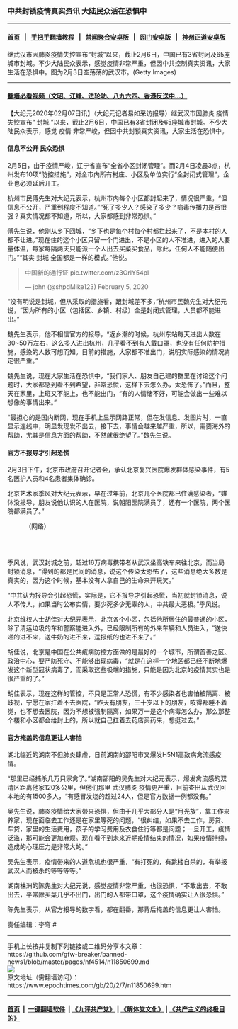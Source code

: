 ### 中共封锁疫情真实资讯 大陆民众活在恐惧中
------------------------

#### [首页](https://github.com/gfw-breaker/banned-news1/blob/master/README.md) &nbsp;&nbsp;|&nbsp;&nbsp; [手把手翻墙教程](https://github.com/gfw-breaker/guides/wiki) &nbsp;&nbsp;|&nbsp;&nbsp; [禁闻聚合安卓版](https://github.com/gfw-breaker/bn-android) &nbsp;&nbsp;|&nbsp;&nbsp; [网门安卓版](https://github.com/oGate2/oGate) &nbsp;&nbsp;|&nbsp;&nbsp; [神州正道安卓版](https://github.com/SzzdOgate/update) 



<div><img alt="" class="aligncenter wp-post-image" src="https://i.epochtimes.com/assets/uploads/2020/02/GettyImages-1198372862-600x400-1.jpg"/>
<div class="red16 caption">
 继武汉市因肺炎疫情失控宣布“封城”以来，截止2月6日，中国已有3省封闭及65座城市封城。不少大陆民众表示，感觉疫情非常严重，但因中共控制真实资讯，大家生活在恐惧中。图为2月3日空荡荡的武汉市。(Getty Images)
</div>
</div><hr/>

#### [翻墙必看视频（文昭、江峰、法轮功、八九六四、香港反送中...）](https://github.com/gfw-breaker/banned-news1/blob/master/pages/link3.md)

<div><p>
 【大纪元2020年02月07日讯】（大纪元记者易如采访报导）继武汉市因肺炎
 <ok href="https://www.epochtimes.com/gb/tag/%E7%96%AB%E6%83%85.html">
  疫情
 </ok>
 失控宣布“
 <ok href="https://www.epochtimes.com/gb/tag/%E5%B0%81%E5%9F%8E.html">
  封城
 </ok>
 ”以来，截止2月6日，中国已有3省封闭及65座城市封城。不少大陆民众表示，感觉
 <ok href="https://www.epochtimes.com/gb/tag/%E7%96%AB%E6%83%85.html">
  疫情
 </ok>
 非常严峻，但因中共封锁真实资讯，大家生活在恐惧中。
</p>
<h4>
 信息不公开 民众恐惧
</h4>
<p>
 2月5日，由于疫情严峻，辽宁省宣布“全省小区封闭管理”。而2月4日凌晨3点，杭州发布10项“防控措施”，对全市内所有村庄、小区及单位实行“全封闭式管理”，企业也必须延后开工。
</p>
<p>
 杭州市民傅先生对大纪元表示，杭州市内每个小区都封起来了，情况很严重，“但信息不公开，严重到程度不知道。”“死了多少人？感染了多少？病毒传播力是否很强？真实情况都不知道，所以，大家都感到非常恐惧。”
</p>
<p>
 傅先生说，他刚从乡下回城，“乡下也是每个村每个村都拦起来了，不是本村的人都不让进。”现在住的这个小区只留一个门进出，不是小区的人不准进，进入的人要量体温，每家每隔两天只能派一个人出去买菜买食品，除此，任何人不能随便出门。”“其实
 <ok href="https://www.epochtimes.com/gb/tag/%E5%B0%81%E5%9F%8E.html">
  封城
 </ok>
 全国都是一样的模式。”他说。
</p>
<blockquote class="twitter-tweet">
 <p dir="ltr" lang="zh">
  中国新的通行证
  <ok href="https://t.co/z3OrlY54pl">
   pic.twitter.com/z3OrlY54pl
  </ok>
 </p>
 <p>
  — john (@shpdMike123)
  <ok href="https://twitter.com/shpdMike123/status/1224924526619676672?ref_src=twsrc%5Etfw">
   February 5, 2020
  </ok>
 </p>
</blockquote>
<p>
 <p>
  “没有明说是封城，但从采取的措施看，跟封城差不多，”杭州市民魏先生对大纪元说，“因为所有的小区（包括区、乡镇、村级）全是封闭式管理，人员都不能进出。”
 </p>
 <p>
  魏先生表示，他不相信官方的报导，“返乡潮的时候，杭州东站每天进出人数在30~50万左右，这么多人进出杭州，几乎看不到有人戴口罩，也没有任何防护措施，感染的人数可想而知。目前的措施，大家都不准出门，说明实际感染的情况肯定很严重。”
 </p>
 <p>
  魏先生说，现在大家生活在恐惧中，“我们家人、朋友自己建的群里在讨论这个问题时，大家都感到看不到希望，非常恐慌，这样下去怎么办，太恐怖了。”而且，整天在家里，上班又不能上，也不能出门，“有的人情绪不好，可能会做出一些难以想像的事情出来。”
 </p>
 <p>
  “最担心的是国内断网，现在手机上显示网路正常，但在发信息、发图片时，一直显示连线中，明显发现发不出去，接下去，事情会越来越严重，所以，需要海外的帮助，尤其是信息方面的帮助，不然就很绝望了。”魏先生说。
 </p>
 <h4>
  官方不报导才引起恐慌
 </h4>
 <p>
  2月3日下午，北京市政府召开记者会，承认北京复兴医院爆发群体感染事件，有5名医护人员和4名患者集体确诊。
 </p>
 <p>
  北京艺术家季风对大纪元表示，早在过年前，北京几个医院都已住满感染者，“媒体没报导，朋友说他认识的人在医院，说朝阳医院满员了，还有一个医院，两个医院都满员了。”
 </p>
 <figure class="wp-caption aligncenter" id="attachment_11850802" style="width: 345px">
  <ok href="http://i.epochtimes.com/assets/uploads/2020/02/77579ae5eac3fbaf6fa00ae96e46db98.jpeg">
   <img alt="" class="wp-image-11850802" src="http://i.epochtimes.com/assets/uploads/2020/02/77579ae5eac3fbaf6fa00ae96e46db98-600x561.jpeg"/>
  </ok>
  <br/><figcaption class="wp-caption-text">
   （网络）
  </figcaption><br/>
 </figure><br/>
 <p>
  季风说，武汉封城之前，超过16万病毒携带者从武汉坐高铁车来往北京，而当局封锁消息，“得到的都是民间的消息，说这个传染太恐怖了，这些消息绝大多数是真实的，因为这个时候，基本没有人拿自己的生命来开玩笑。”
 </p>
 <p>
  “中共认为报导会引起恐慌，实际是，它不报导才引起恐慌，当初就封锁消息，说人不传人，如果当时公布实情，要少死多少无辜的人，中共最大恶极。”季风说。
 </p>
 <p>
  北京维权人士胡佳对大纪元表示，北京各个小区，包括他所居住的最普通的小区，除了清运垃圾的车和警察能进入外，已经限制所有的外来车辆和人员进入，“送快递的进不来，送牛奶的进不来，送报纸的也进不来了。”
 </p>
 <p>
  胡佳说，北京是中国在公共疫病防控方面做的是最好的一个城市，所谓首善之区、政治中心，要严防死守、不能够出现病毒，“就是在这样一个地区都已经不断地爆发这个新型冠状病毒了，而采取这些极端的措施，只能是因为北京的疫情其实也是很严重的了。”
 </p>
 <p>
  胡佳表示，现在这样的管控，不只是正常人恐慌，有不少感染者也害怕被隔离、被歧视，宁愿在家扛着不去医院，“昨天有朋友，三十岁以下的朋友，咳得都睡不着觉，也不想去医院，因为不想被强制隔离，如果万一是这个病毒怎么办，那么那整个楼和小区都会给封上的，所以就自己扛着去药店买药来，想挺过去。”
 </p>
 <h4>
  官方掩盖的信息更让人害怕
 </h4>
 <p>
  湖北临近的湖南不但肺炎肆虐，日前湖南的邵阳市又爆发H5N1高致病禽流感疫情。
 </p>
 <p>
  “那里已经捕杀几万只家禽了。”湖南邵阳的吴先生对大纪元表示，爆发禽流感的双清区距离他家120多公里，但他们那里
  <ok href="https://www.epochtimes.com/gb/tag/%E6%AD%A6%E6%B1%89%E8%82%BA%E7%82%8E.html">
   武汉肺炎
  </ok>
  疫情更严重，目前查出从武汉回本地的有1500多人，“有感冒发烧的超过24人，但是官方数据一例都没有。”
 </p>
 <p>
  吴先生说，肺炎疫情给大家带来恐惧，但由于几乎大部分人是“月光族”，靠工作来养家，现在面临去工作还是在家里等死的问题，“很纠结，如果不去工作，房贷、车贷，家里的生活费用，孩子的学习费用及衣食住行等都是问题；一旦开工，疫情泛滥，那可能会更加麻烦。现在看不到未来近期疫情结束的情况，如果疫情持续，造成的心理压力是非常大的。”
 </p>
 <p>
  吴先生表示，疫情带来的人道危机也很严重，“有打死的，有跳楼自杀的，有举报武汉人而被杀的等等等等。”
 </p>
 <p>
  湖南株洲的陈先生对大纪元说，感觉疫情非常严重，也很恐惧，“不敢出去，不敢出去，平常除买菜几乎不出门，出门的人都带口罩，这个疫情确实让人很恐惧。”
 </p>
 <p>
  陈先生表示，从官方报导的数字看，都在翻番，那背后掩盖的信息更让人害怕。
 </p>
 <p>
  责任编辑：李穹 #
 </p>
</p></div>
<hr/>
手机上长按并复制下列链接或二维码分享本文章：<br/>
https://github.com/gfw-breaker/banned-news1/blob/master/pages/nf4514/n11850699.md <br/>
<a href='https://github.com/gfw-breaker/banned-news1/blob/master/pages/nf4514/n11850699.md'><img src='https://github.com/gfw-breaker/banned-news1/blob/master/pages/nf4514/n11850699.md.png'/></a> <br/>
原文地址（需翻墙访问）：https://www.epochtimes.com/gb/20/2/7/n11850699.htm


------------------------
#### [首页](https://github.com/gfw-breaker/banned-news1/blob/master/README.md) &nbsp;|&nbsp; [一键翻墙软件](https://github.com/gfw-breaker/nogfw/blob/master/README.md) &nbsp;| [《九评共产党》](https://github.com/gfw-breaker/9ping.md/blob/master/README.md#九评之一评共产党是什么) | [《解体党文化》](https://github.com/gfw-breaker/jtdwh.md/blob/master/README.md) | [《共产主义的终极目的》](https://github.com/gfw-breaker/gczydzjmd.md/blob/master/README.md)


<img src='http://gfw-breaker.win/banned-news/pages/nf4514/n11850699.md' width='0px' height='0px'/>